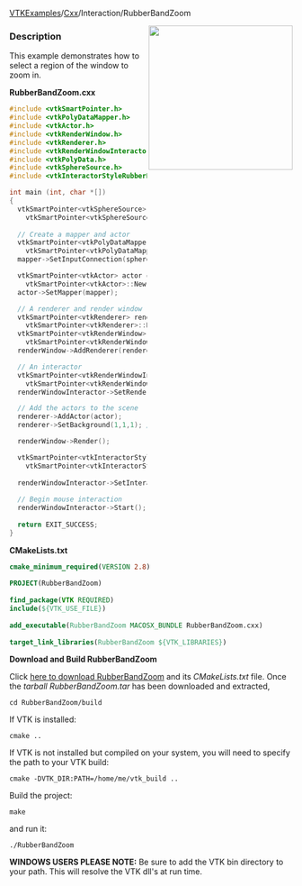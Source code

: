 [VTKExamples](Home)/[Cxx](Cxx)/Interaction/RubberBandZoom

<img align="right" src="https://github.com/lorensen/VTKExamples/raw/master/Testing/Baseline/Interaction/TestRubberBandZoom.png" width="256" />

### Description
This example demonstrates how to select a region of the window to zoom in.

**RubberBandZoom.cxx**
```c++
#include <vtkSmartPointer.h>
#include <vtkPolyDataMapper.h>
#include <vtkActor.h>
#include <vtkRenderWindow.h>
#include <vtkRenderer.h>
#include <vtkRenderWindowInteractor.h>
#include <vtkPolyData.h>
#include <vtkSphereSource.h>
#include <vtkInteractorStyleRubberBandZoom.h>

int main (int, char *[])
{
  vtkSmartPointer<vtkSphereSource> sphereSource = 
    vtkSmartPointer<vtkSphereSource>::New();
  
  // Create a mapper and actor
  vtkSmartPointer<vtkPolyDataMapper> mapper = 
    vtkSmartPointer<vtkPolyDataMapper>::New();
  mapper->SetInputConnection(sphereSource->GetOutputPort());

  vtkSmartPointer<vtkActor> actor = 
    vtkSmartPointer<vtkActor>::New();
  actor->SetMapper(mapper);

  // A renderer and render window
  vtkSmartPointer<vtkRenderer> renderer = 
    vtkSmartPointer<vtkRenderer>::New();
  vtkSmartPointer<vtkRenderWindow> renderWindow = 
    vtkSmartPointer<vtkRenderWindow>::New();
  renderWindow->AddRenderer(renderer);

  // An interactor
  vtkSmartPointer<vtkRenderWindowInteractor> renderWindowInteractor = 
    vtkSmartPointer<vtkRenderWindowInteractor>::New();
  renderWindowInteractor->SetRenderWindow(renderWindow);

  // Add the actors to the scene
  renderer->AddActor(actor);
  renderer->SetBackground(1,1,1); // Background color white

  renderWindow->Render();

  vtkSmartPointer<vtkInteractorStyleRubberBandZoom> style = 
    vtkSmartPointer<vtkInteractorStyleRubberBandZoom>::New();
  
  renderWindowInteractor->SetInteractorStyle( style );
  
  // Begin mouse interaction
  renderWindowInteractor->Start();
  
  return EXIT_SUCCESS;
}
```
**CMakeLists.txt**
```cmake
cmake_minimum_required(VERSION 2.8)
 
PROJECT(RubberBandZoom)
 
find_package(VTK REQUIRED)
include(${VTK_USE_FILE})
 
add_executable(RubberBandZoom MACOSX_BUNDLE RubberBandZoom.cxx)
 
target_link_libraries(RubberBandZoom ${VTK_LIBRARIES})
```

**Download and Build RubberBandZoom**

Click [here to download RubberBandZoom](https://github.com/lorensen/VTKWikiExamplesTarballs/raw/master/RubberBandZoom.tar) and its *CMakeLists.txt* file.
Once the *tarball RubberBandZoom.tar* has been downloaded and extracted,
```
cd RubberBandZoom/build 
```
If VTK is installed:
```
cmake ..
```
If VTK is not installed but compiled on your system, you will need to specify the path to your VTK build:
```
cmake -DVTK_DIR:PATH=/home/me/vtk_build ..
```
Build the project:
```
make
```
and run it:
```
./RubberBandZoom
```
**WINDOWS USERS PLEASE NOTE:** Be sure to add the VTK bin directory to your path. This will resolve the VTK dll's at run time.

